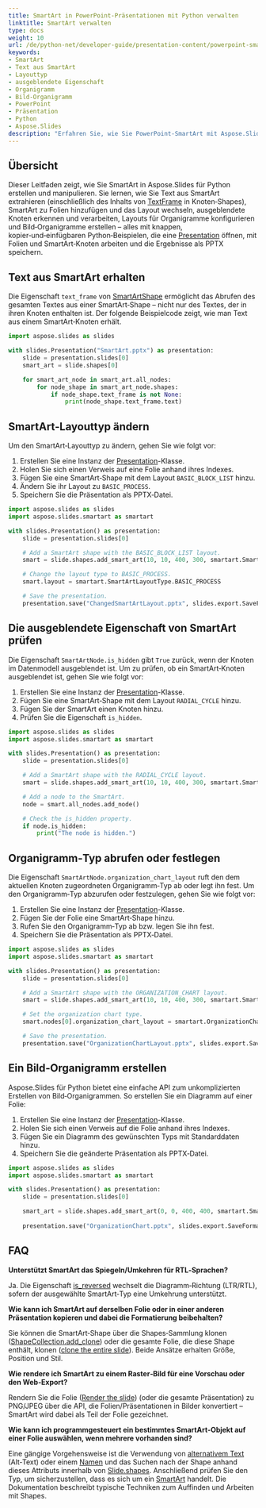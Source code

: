 ```yaml
---
title: SmartArt in PowerPoint‑Präsentationen mit Python verwalten
linktitle: SmartArt verwalten
type: docs
weight: 10
url: /de/python-net/developer-guide/presentation-content/powerpoint-smartart/manage-smartart/
keywords:
- SmartArt
- Text aus SmartArt
- Layouttyp
- ausgeblendete Eigenschaft
- Organigramm
- Bild‑Organigramm
- PowerPoint
- Präsentation
- Python
- Aspose.Slides
description: "Erfahren Sie, wie Sie PowerPoint‑SmartArt mit Aspose.Slides für Python via .NET erstellen und bearbeiten, anhand klarer Code‑Beispiele, die das Entwerfen und Automatisieren von Folien beschleunigen."
---
```


## **Übersicht**

Dieser Leitfaden zeigt, wie Sie SmartArt in Aspose.Slides für Python erstellen und manipulieren. Sie lernen, wie Sie Text aus SmartArt extrahieren (einschließlich des Inhalts von [TextFrame](https://reference.aspose.com/slides/python-net/aspose.slides/textframe/) in Knoten‑Shapes), SmartArt zu Folien hinzufügen und das Layout wechseln, ausgeblendete Knoten erkennen und verarbeiten, Layouts für Organigramme konfigurieren und Bild‑Organigramme erstellen – alles mit knappen, kopier‑und‑einfügbaren Python‑Beispielen, die eine [Presentation](https://reference.aspose.com/slides/python-net/aspose.slides/presentation/) öffnen, mit Folien und SmartArt‑Knoten arbeiten und die Ergebnisse als PPTX speichern.

## **Text aus SmartArt erhalten**

Die Eigenschaft `text_frame` von [SmartArtShape](https://reference.aspose.com/slides/python-net/aspose.slides.smartart/smartartshape/) ermöglicht das Abrufen des gesamten Textes aus einer SmartArt‑Shape – nicht nur des Textes, der in ihren Knoten enthalten ist. Der folgende Beispielcode zeigt, wie man Text aus einem SmartArt‑Knoten erhält.

```py
import aspose.slides as slides

with slides.Presentation("SmartArt.pptx") as presentation:
    slide = presentation.slides[0]
    smart_art = slide.shapes[0]

    for smart_art_node in smart_art.all_nodes:
        for node_shape in smart_art_node.shapes:
            if node_shape.text_frame is not None:
                print(node_shape.text_frame.text)
```

## **SmartArt‑Layouttyp ändern**

Um den SmartArt‑Layouttyp zu ändern, gehen Sie wie folgt vor:

1. Erstellen Sie eine Instanz der [Presentation](https://reference.aspose.com/slides/python-net/aspose.slides/presentation/)-Klasse.
1. Holen Sie sich einen Verweis auf eine Folie anhand ihres Indexes.
1. Fügen Sie eine SmartArt‑Shape mit dem Layout `BASIC_BLOCK_LIST` hinzu.
1. Ändern Sie ihr Layout zu `BASIC_PROCESS`.
1. Speichern Sie die Präsentation als PPTX‑Datei.

```py
import aspose.slides as slides
import aspose.slides.smartart as smartart

with slides.Presentation() as presentation:
    slide = presentation.slides[0]

    # Add a SmartArt shape with the BASIC_BLOCK_LIST layout.
    smart = slide.shapes.add_smart_art(10, 10, 400, 300, smartart.SmartArtLayoutType.BASIC_BLOCK_LIST)

    # Change the layout type to BASIC_PROCESS.
    smart.layout = smartart.SmartArtLayoutType.BASIC_PROCESS

    # Save the presentation.
    presentation.save("ChangedSmartArtLayout.pptx", slides.export.SaveFormat.PPTX)
```

## **Die ausgeblendete Eigenschaft von SmartArt prüfen**

Die Eigenschaft `SmartArtNode.is_hidden` gibt `True` zurück, wenn der Knoten im Datenmodell ausgeblendet ist. Um zu prüfen, ob ein SmartArt‑Knoten ausgeblendet ist, gehen Sie wie folgt vor:

1. Erstellen Sie eine Instanz der [Presentation](https://reference.aspose.com/slides/python-net/aspose.slides/presentation/)-Klasse.
1. Fügen Sie eine SmartArt‑Shape mit dem Layout `RADIAL_CYCLE` hinzu.
1. Fügen Sie der SmartArt einen Knoten hinzu.
1. Prüfen Sie die Eigenschaft `is_hidden`.

```py
import aspose.slides as slides
import aspose.slides.smartart as smartart

with slides.Presentation() as presentation:
    slide = presentation.slides[0]

    # Add a SmartArt shape with the RADIAL_CYCLE layout.
    smart = slide.shapes.add_smart_art(10, 10, 400, 300, smartart.SmartArtLayoutType.RADIAL_CYCLE)

    # Add a node to the SmartArt.
    node = smart.all_nodes.add_node()

    # Check the is_hidden property.
    if node.is_hidden:
        print("The node is hidden.")
```

## **Organigramm‑Typ abrufen oder festlegen**

Die Eigenschaft `SmartArtNode.organization_chart_layout` ruft den dem aktuellen Knoten zugeordneten Organigramm‑Typ ab oder legt ihn fest. Um den Organigramm‑Typ abzurufen oder festzulegen, gehen Sie wie folgt vor:

1. Erstellen Sie eine Instanz der [Presentation](https://reference.aspose.com/slides/python-net/aspose.slides/presentation/)-Klasse.
1. Fügen Sie der Folie eine SmartArt‑Shape hinzu.
1. Rufen Sie den Organigramm‑Typ ab bzw. legen Sie ihn fest.
1. Speichern Sie die Präsentation als PPTX‑Datei.

```py
import aspose.slides as slides
import aspose.slides.smartart as smartart

with slides.Presentation() as presentation:
    slide = presentation.slides[0]

    # Add a SmartArt shape with the ORGANIZATION_CHART layout.
    smart = slide.shapes.add_smart_art(10, 10, 400, 300, smartart.SmartArtLayoutType.ORGANIZATION_CHART)

    # Set the organization chart type.
    smart.nodes[0].organization_chart_layout = smartart.OrganizationChartLayoutType.LEFT_HANGING

    # Save the presentation.
    presentation.save("OrganizationChartLayout.pptx", slides.export.SaveFormat.PPTX)
```

## **Ein Bild‑Organigramm erstellen**

Aspose.Slides für Python bietet eine einfache API zum unkomplizierten Erstellen von Bild‑Organigrammen. So erstellen Sie ein Diagramm auf einer Folie:

1. Erstellen Sie eine Instanz der [Presentation](https://reference.aspose.com/slides/python-net/aspose.slides/presentation/)-Klasse.
1. Holen Sie sich einen Verweis auf die Folie anhand ihres Indexes.
1. Fügen Sie ein Diagramm des gewünschten Typs mit Standarddaten hinzu.
1. Speichern Sie die geänderte Präsentation als PPTX‑Datei.

```py
import aspose.slides as slides
import aspose.slides.smartart as smartart

with slides.Presentation() as presentation:
    slide = presentation.slides[0]

    smart_art = slide.shapes.add_smart_art(0, 0, 400, 400, smartart.SmartArtLayoutType.PICTURE_ORGANIZATION_CHART)
    
    presentation.save("OrganizationChart.pptx", slides.export.SaveFormat.PPTX)
```

## **FAQ**

**Unterstützt SmartArt das Spiegeln/Umkehren für RTL‑Sprachen?**

Ja. Die Eigenschaft [is_reversed](https://reference.aspose.com/slides/python-net/aspose.slides.smartart/smartart/is_reversed/) wechselt die Diagramm‑Richtung (LTR/RTL), sofern der ausgewählte SmartArt‑Typ eine Umkehrung unterstützt.

**Wie kann ich SmartArt auf derselben Folie oder in einer anderen Präsentation kopieren und dabei die Formatierung beibehalten?**

Sie können die SmartArt‑Shape über die Shapes‑Sammlung klonen ([ShapeCollection.add_clone](https://reference.aspose.com/slides/python-net/aspose.slides/shapecollection/add_clone/)) oder die gesamte Folie, die diese Shape enthält, klonen ([clone the entire slide](/slides/de/python-net/clone-slides/)). Beide Ansätze erhalten Größe, Position und Stil.

**Wie rendere ich SmartArt zu einem Raster‑Bild für eine Vorschau oder den Web‑Export?**

Rendern Sie die Folie ([Render the slide](/slides/de/python-net/convert-powerpoint-to-png/)) (oder die gesamte Präsentation) zu PNG/JPEG über die API, die Folien/Präsentationen in Bilder konvertiert – SmartArt wird dabei als Teil der Folie gezeichnet.

**Wie kann ich programmgesteuert ein bestimmtes SmartArt‑Objekt auf einer Folie auswählen, wenn mehrere vorhanden sind?**

Eine gängige Vorgehensweise ist die Verwendung von [alternativem Text](https://reference.aspose.com/slides/python-net/aspose.slides.smartart/smartart/alternative_text/) (Alt‑Text) oder einem [Namen](https://reference.aspose.com/slides/python-net/aspose.slides.smartart/smartart/name/) und das Suchen nach der Shape anhand dieses Attributs innerhalb von [Slide.shapes](https://reference.aspose.com/slides/python-net/aspose.slides/slide/shapes/). Anschließend prüfen Sie den Typ, um sicherzustellen, dass es sich um ein [SmartArt](https://reference.aspose.com/slides/python-net/aspose.slides.smartart/smartart/) handelt. Die Dokumentation beschreibt typische Techniken zum Auffinden und Arbeiten mit Shapes.